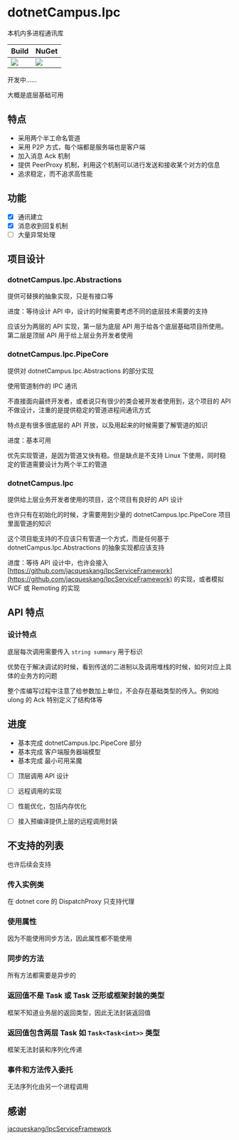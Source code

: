 ﻿# dotnetCampus.Ipc

本机内多进程通讯库

| Build | NuGet |
|--|--|
|![](https://github.com/dotnet-campus/dotnetCampus.Ipc/workflows/.NET%20Core/badge.svg)|[![](https://img.shields.io/nuget/v/dotnetCampus.Ipc.svg)](https://www.nuget.org/packages/dotnetCampus.Ipc)|

开发中……

大概是底层基础可用

## 特点

- 采用两个半工命名管道
- 采用 P2P 方式，每个端都是服务端也是客户端
- 加入消息 Ack 机制
- 提供 PeerProxy 机制，利用这个机制可以进行发送和接收某个对方的信息
- 追求稳定，而不追求高性能

## 功能

- [x] 通讯建立
- [x] 消息收到回复机制
- [ ] 大量异常处理

## 项目设计

### dotnetCampus.Ipc.Abstractions

提供可替换的抽象实现，只是有接口等

进度：等待设计 API 中，设计的时候需要考虑不同的底层技术需要的支持

应该分为两层的 API 实现，第一层为底层 API 用于给各个底层基础项目所使用。第二层是顶层 API 用于给上层业务开发者使用

### dotnetCampus.Ipc.PipeCore

提供对 dotnetCampus.Ipc.Abstractions 的部分实现

使用管道制作的 IPC 通讯

不直接面向最终开发者，或者说只有很少的类会被开发者使用到，这个项目的 API 不做设计，注重的是提供稳定的管道进程间通讯方式

特点是有很多很底层的 API 开放，以及用起来的时候需要了解管道的知识

进度：基本可用

优先实现管道，是因为管道又快有稳。但是缺点是不支持 Linux 下使用，同时稳定的管道需要设计为两个半工的管道

### dotnetCampus.Ipc

提供给上层业务开发者使用的项目，这个项目有良好的 API 设计

也许只有在初始化的时候，才需要用到少量的 dotnetCampus.Ipc.PipeCore 项目里面管道的知识

这个项目能支持的不应该只有管道一个方式，而是任何基于 dotnetCampus.Ipc.Abstractions 的抽象实现都应该支持

进度：等待 API 设计中，也许会接入 [https://github.com/jacqueskang/IpcServiceFramework](https://github.com/jacqueskang/IpcServiceFramework) 的实现，或者模拟 WCF 或 Remoting 的实现

## API 特点

### 设计特点

底层每次调用需要传入 `string summary` 用于标识

优势在于解决调试的时候，看到传送的二进制以及调用堆栈的时候，如何对应上具体的业务方的问题

整个库编写过程中注意了给参数加上单位，不会存在基础类型的传入。例如给 ulong 的 Ack 特别定义了结构体等

## 进度

- 基本完成 dotnetCampus.Ipc.PipeCore 部分
- 基本完成 客户端服务器端模型
- 基本完成 最小可用呆魔

- [ ] 顶层调用 API 设计

- [ ] 远程调用的实现
- [ ] 性能优化，包括内存优化
- [ ] 接入预编译提供上层的远程调用封装


## 不支持的列表

也许后续会支持

### 传入实例类

在 dotnet core 的 DispatchProxy 只支持代理

### 使用属性

因为不能使用同步方法，因此属性都不能使用

### 同步的方法

所有方法都需要是异步的

### 返回值不是 Task 或 Task 泛形或框架封装的类型

框架不知道业务层的返回类型，因此无法封装返回值

### 返回值包含两层 Task 如 `Task<Task<int>>` 类型

框架无法封装和序列化传递

### 事件和方法传入委托

无法序列化由另一个进程调用

## 感谢

[jacqueskang/IpcServiceFramework](https://github.com/jacqueskang/IpcServiceFramework)
